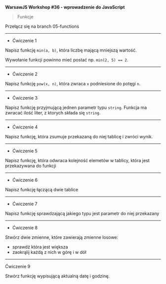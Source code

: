 **WarsawJS Workshop #36 - wprowadzenie do JavaScript**
> Funkcje

Przełącz się na branch 05-functions

---

- Ćwiczenie 1

Napisz funkcję `min(a, b)`, która liczbę mającą mniejszą wartość.

Wywołanie funkcji powinno mieć postać np. `min(2, 5) == 2`.


---

- Ćwiczenie 2

Napisz funkcję `pow(x, n)`, która zwraca `x` podniesione do potęgi `n`. 

---

- Ćwiczenie 3

Napisz funkcję przyjmującą jednen parametr typu `string`. 
Funkcja ma zwracać ilość liter, z ktorych składa się `string`.

---

- Ćwiczenie 4

Napisz funkcję, która zsumuje przekazaną do niej tablicę i zwróci wynik.

---

- Ćwiczenie 5

Napisz funkcję, która odwraca kolejność elemetów w tablicy, która jest przekazywana do funkcji

---

- Ćwiczenie 6

Napisz funkcję łączącą dwie tablice

---

- Ćwiczenie 7

Napisz funkcję sprawdzającą jakiego typu jest parametr do niej przekazany

---

- Ćwiczenie 8

Stwórz dwie zmienne, które zawierają zmienne losowe:
 - sprawdź która jest większa
 - zaokrąlij każdą z nich w górę i w dół

--- 

Ćwiczenie 9

Stwórz funkcję wypisującą aktualną datę i godzinę.